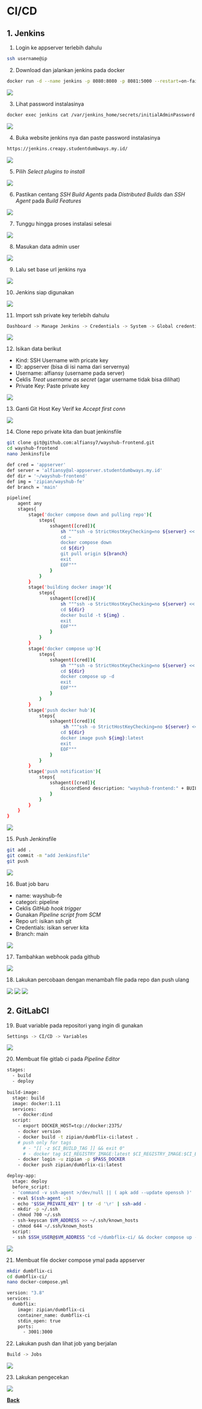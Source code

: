 # CI/CD

## 1. Jenkins

1. Login ke appserver terlebih dahulu
```bash
ssh username@ip
``` 

2. Download dan jalankan jenkins pada docker
```bash
docker run -d --name jenkins -p 8080:8080 -p 8081:5000 --restart=on-failure jenkins/jenkins:lts-jdk11
``` 
<img src="images/image002.png">

3. Lihat password instalasinya
```bash
docker exec jenkins cat /var/jenkins_home/secrets/initialAdminPassword
``` 
<img src="images/image003.png">

4. Buka website jenkins nya dan paste password instalasinya
```bash
https://jenkins.creapy.studentdumbways.my.id/
``` 
<img src="images/image004.png">

5. Pilih *Select plugins to install*
<img src="images/image005.png">

6. Pastikan centang _SSH Build Agents_ pada *Distributed Builds* dan _SSH Agent_ pada *Build Features*
<img src="images/image006.png">

7. Tunggu hingga proses instalasi selesai
<img src="images/image007.png">

8. Masukan data admin user
<img src="images/image008.png">

9. Lalu set base url jenkins nya
<img src="images/image009.png">

10. Jenkins siap digunakan
<img src="images/image010.png">

11. Import ssh private key terlebih dahulu
```bash
Dashboard -> Manage Jenkins -> Credentials -> System -> Global credentials (unrestricted) -> Add credentials
``` 
<img src="images/image011.png">

12. Isikan data berikut
- Kind: SSH Username with pricate key
- ID: appserver (bisa di isi nama dari servernya)
- Username: alfiansy (username pada server)
- Ceklis *Treat username as secret* (agar username tidak bisa dilihat)
- Private Key: Paste private key
<img src="images/image012.png">

13. Ganti Git Host Key Verif ke *Accept first conn*
<img src="images/image013.png">

14. Clone repo private kita dan buat jenkinsfile
```bash
git clone git@github.com:alfiansy7/wayshub-frontend.git
cd wayshub-frontend
nano Jenkinsfile
``` 
```bash
def cred = 'appserver'
def server = 'alfiansy@al-appserver.studentdumbways.my.id'
def dir = '~/wayshub-frontend'
def img = 'zipian/wayshub-fe'
def branch = 'main'

pipeline{
    agent any
    stages{
        stage('docker compose down and pulling repo'){
            steps{
                sshagent([cred]){
                    sh """ssh -o StrictHostKeyChecking=no ${server} << EOF
                    cd ~
                    docker compose down
                    cd ${dir}
                    git pull origin ${branch}
                    exit
                    EOF"""
                }
            }
        }
        stage('building docker image'){
            steps{
                sshagent([cred]){
                    sh """ssh -o StrictHostKeyChecking=no ${server} << EOF
                    cd ${dir}
                    docker build -t ${img} .
                    exit
                    EOF"""
                }
            }
        }
        stage('docker compose up'){
            steps{
                sshagent([cred]){
                    sh """ssh -o StrictHostKeyChecking=no ${server} << EOF
                    cd ${dir}
                    docker compose up -d
                    exit
                    EOF"""
                }
            }
        }
        stage('push docker hub'){
            steps{
                sshagent([cred]){
                     sh """ssh -o StrictHostKeyChecking=no ${server} << EOF
                    cd ${dir}
                    docker image push ${img}:latest
                    exit
                    EOF"""
                }
            }
        }
        stage('push notification'){
            steps{
                sshagent([cred]){
                    discordSend description: "wayshub-frontend:" + BUILD_ID, link: BUILD_URL, result: currentBuild.currentResult, scmWebUrl: '', title: 'Wayshub-Frontend', webhookURL: 'https://discord.com/api/webhooks/1157983493461114980/ACYgAga_6hQ-z7VVdNXoo--jOcUNknQWkaRcbm3hd1XZx72jY04hzoZZdZ0-YCAgcolU'
                }
            }
        }
    }
}
``` 
<img src="images/image014.png">

15. Push Jenkinsfile
```bash
git add .
git commit -m "add Jenkinsfile"
git push
``` 
<img src="images/image015.png">

16. Buat job baru 
- name: wayshub-fe
- categori: pipeline
- Ceklis *GitHub hook trigger*
- Gunakan *Pipeline script from SCM*
- Repo url: isikan ssh git
- Credentials: isikan server kita
- Branch: main
<img src="images/image016.png">

17. Tambahkan webhook pada github
<img src="images/image017.png">

18. Lakukan percobaan dengan menambah file pada repo dan push ulang
<img src="images/image018-1.png">
<img src="images/image018-2.png">
<img src="images/image018-3.png">

## 2. GitLabCI

19. Buat variable pada repositori yang ingin di gunakan
```bash
Settings -> CI/CD -> Variables
``` 
<img src="images/image019.png">

20. Membuat file gitlab ci pada *Pipeline Editor*
```bash
stages:
  - build
  - deploy
  
build-image:
  stage: build
  image: docker:1.11
  services:
    - docker:dind
  script:
    - export DOCKER_HOST=tcp://docker:2375/
    - docker version
    - docker build -t zipian/dumbflix-ci:latest .
    # push only for tags
      # - "[[ -z $CI_BUILD_TAG ]] && exit 0"
      # - docker tag $CI_REGISTRY_IMAGE:latest $CI_REGISTRY_IMAGE:$CI_BUILD_TAG
    - docker login -u zipian -p $PASS_DOCKER
    - docker push zipian/dumbflix-ci:latest

deploy-app:
  stage: deploy
  before_script:
  - 'command -v ssh-agent >/dev/null || ( apk add --update openssh )' 
  - eval $(ssh-agent -s)
  - echo "$SSH_PRIVATE_KEY" | tr -d '\r' | ssh-add -
  - mkdir -p ~/.ssh
  - chmod 700 ~/.ssh
  - ssh-keyscan $VM_ADDRESS >> ~/.ssh/known_hosts
  - chmod 644 ~/.ssh/known_hosts
  script:
  - ssh $SSH_USER@$VM_ADDRESS "cd ~/dumbflix-ci/ && docker compose up -d"
``` 
<img src="images/image020.png">


21. Membuat file docker compose ymal pada appserver
```bash
mkdir dumbflix-ci
cd dumbflix-ci/
nano docker-compose.yml
``` 

```bash
version: "3.8"
services:
  dumbflix:
    image: zipian/dumbflix-ci
    container_name: dumbflix-ci
    stdin_open: true
    ports:
      - 3001:3000
``` 

22. Lakukan push dan lihat job yang berjalan
```bash
Build -> Jobs
``` 
<img src="images/image022.png">

23. Lakukan pengecekan 
<img src="images/image023.png">


[**Back**](../../README.md)